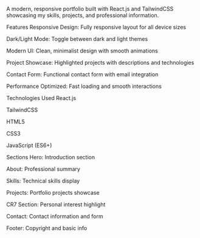 A modern, responsive portfolio built with React.js and TailwindCSS showcasing my skills, projects, and professional information.

Features
Responsive Design: Fully responsive layout for all device sizes

Dark/Light Mode: Toggle between dark and light themes

Modern UI: Clean, minimalist design with smooth animations

Project Showcase: Highlighted projects with descriptions and technologies

Contact Form: Functional contact form with email integration

Performance Optimized: Fast loading and smooth interactions

Technologies Used
React.js

TailwindCSS

HTML5

CSS3

JavaScript (ES6+)

Sections
Hero: Introduction section

About: Professional summary

Skills: Technical skills display

Projects: Portfolio projects showcase

CR7 Section: Personal interest highlight

Contact: Contact information and form

Footer: Copyright and basic info
